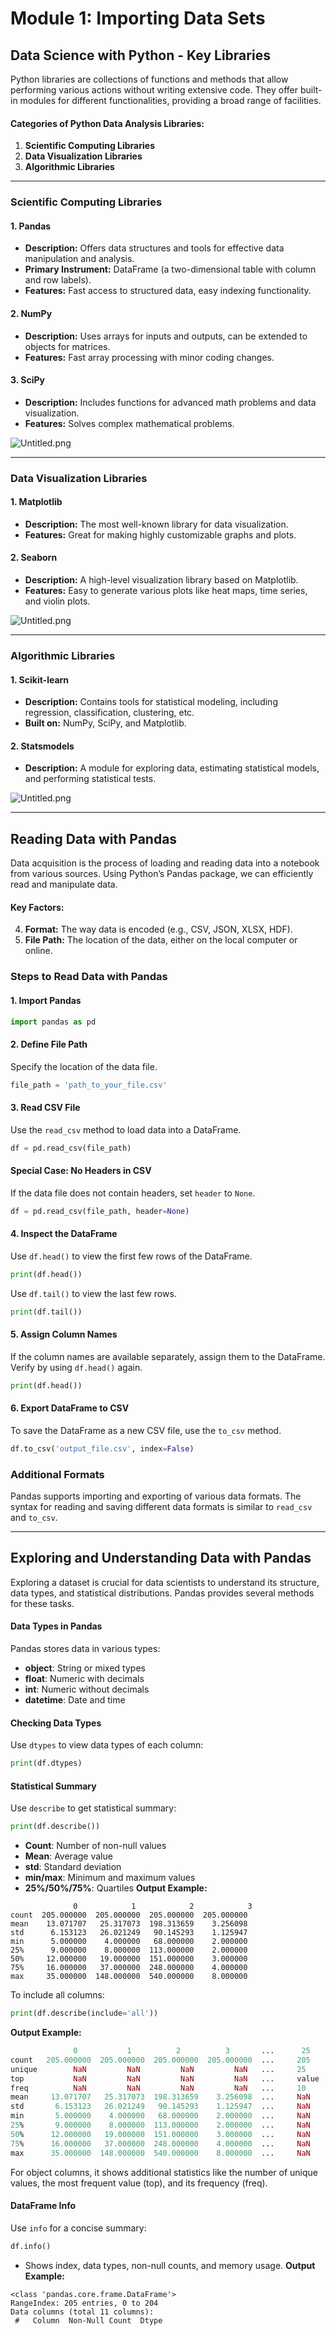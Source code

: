 

# Module 1: Importing Data Sets
## Data Science with Python - Key Libraries
Python libraries are collections of functions and methods that allow performing various actions without writing extensive code. They offer built-in modules for different functionalities, providing a broad range of facilities.
#### Categories of Python Data Analysis Libraries:
1. **Scientific Computing Libraries**
2. **Data Visualization Libraries**
3. **Algorithmic Libraries**

___
### Scientific Computing Libraries
#### 1. **Pandas**
- **Description:** Offers data structures and tools for effective data manipulation and analysis.
- **Primary Instrument:** DataFrame (a two-dimensional table with column and row labels).
- **Features:** Fast access to structured data, easy indexing functionality.
#### 2. **NumPy**
- **Description:** Uses arrays for inputs and outputs, can be extended to objects for matrices.
- **Features:** Fast array processing with minor coding changes.
#### 3. **SciPy**
- **Description:** Includes functions for advanced math problems and data visualization.
- **Features:** Solves complex mathematical problems.

![Untitled.png](https://prod-files-secure.s3.us-west-2.amazonaws.com/03e82b26-cccb-4906-bb56-adabcbdc0655/997ac361-58a8-4f04-bb0f-79fea4baa761/Untitled.png?X-Amz-Algorithm=AWS4-HMAC-SHA256&X-Amz-Content-Sha256=UNSIGNED-PAYLOAD&X-Amz-Credential=ASIAZI2LB4665WLGMSQE%2F20250201%2Fus-west-2%2Fs3%2Faws4_request&X-Amz-Date=20250201T141151Z&X-Amz-Expires=3600&X-Amz-Security-Token=IQoJb3JpZ2luX2VjEM7%2F%2F%2F%2F%2F%2F%2F%2F%2F%2FwEaCXVzLXdlc3QtMiJGMEQCIHpww%2Bzn5HlF1C87DdVbYUfn0BRMultpSTLvhRfWkz24AiBtOT0TVXEOcgSjljJ8ed6%2FnvFRCceX8XoMoOx6ITwqzCqIBAjX%2F%2F%2F%2F%2F%2F%2F%2F%2F%2F8BEAAaDDYzNzQyMzE4MzgwNSIMoalT5iTXxEQ14g32KtwDezQu%2Bq8gGI4BT2YZoklZzxcPttWKbmZDTw32XFBfM1wosRBAihkSsG8iaJeO6Cagb2SJs%2F%2Fl9TKYujkccunvj0hAvYJNBdaBqJWGxDs5XQr11CwcGkNX5HTdz2SfvQOSYMrLVD9pmaITe8yzyBg9sUa82Qs0TjW9p%2Fd5PcAVg7VtgOoMSUiGR5dzAZuR3D6lUB30QKRTMaOI6IuaIac3JKLgpAZfzMmNhD0dWrk2jEB7UOP380qUf%2BvWgWUZk0MOWsodTI6RQBPS%2F%2BvoKaUjzuWx9BCUNiklhuLk2UyHhFbFRsW7Y1xTR7PwOBba%2B%2BgCp5QZQGS14lYklvGUpVtPFLDpzOoXg7IPzMOQ7Jzw8PCEbEkgbY4cgiqDrfo4Jesgbqxfr2AuK1HI2RGqRFQuS4w1%2Bz7qTY8FEO%2BkrGawtSSSLzqbzAHpSckH1unkTB4NSeBQoRc%2B8g2XpXM2VkwyahaXgebYS0gFa60jq1rPP4cd2KWaRsuYufnUMGFExlmcm1Tov8vT2fO4p7ND0WthmK6Z2WLrJfk19Eh57HcwpTJmiF7c2ZTEsdSeFcCXo4%2F9dd1J68Ihe%2FUSW0rhAh%2Fp5q84RVkio%2BeXfPwxSFg4D%2FV2y1cmg3%2FqGcITu2kwjsj4vAY6pgGZ2QJuWo7FHEvajAQqi01ZllpnzRDkbTq%2FwwlRADyt8Nb6UTCYttp5NeD%2BHn7%2FMhxaM4oPwkeI12X91nJCTmvy0dUkWqvsmBOxrlnGTImxQNvq1E5rAjLgY1Tt13vJsP0txSrpw%2BYWgdpU%2FzMppwszfsK24ZTDfi%2FK6sv8HsP3T7b8pQ9yMIJQFeBvCUWniJT43XNf3CWlF6E2k8Ink9uU1D8Y3NHe&X-Amz-Signature=9fd8053c490b05f5f3658c2e939bb3cf67c7196f90e121f965e388129c2680c0&X-Amz-SignedHeaders=host&x-id=GetObject)
___
### Data Visualization Libraries
#### 1. **Matplotlib**
- **Description:** The most well-known library for data visualization.
- **Features:** Great for making highly customizable graphs and plots.
#### 2. **Seaborn**
- **Description:** A high-level visualization library based on Matplotlib.
- **Features:** Easy to generate various plots like heat maps, time series, and violin plots.

![Untitled.png](https://prod-files-secure.s3.us-west-2.amazonaws.com/03e82b26-cccb-4906-bb56-adabcbdc0655/733d1e42-5a53-4fd8-90c1-3d85254369a6/Untitled.png?X-Amz-Algorithm=AWS4-HMAC-SHA256&X-Amz-Content-Sha256=UNSIGNED-PAYLOAD&X-Amz-Credential=ASIAZI2LB466RBPCASE3%2F20250201%2Fus-west-2%2Fs3%2Faws4_request&X-Amz-Date=20250201T141150Z&X-Amz-Expires=3600&X-Amz-Security-Token=IQoJb3JpZ2luX2VjEM3%2F%2F%2F%2F%2F%2F%2F%2F%2F%2FwEaCXVzLXdlc3QtMiJGMEQCICwLI1Sr7ybRARjLjkqRpSldDspP2CbjzPIghaSagjAkAiApdOIGb8I4iqMIz8k2fyZpDssS%2F8ctFG4tILVX5lb8uyqIBAjW%2F%2F%2F%2F%2F%2F%2F%2F%2F%2F8BEAAaDDYzNzQyMzE4MzgwNSIMKaiHbLMhGN0smQd2KtwDgNTCTyvOK0OrWHeLa2sl2lkLHEOKYgR2LRQeZQpINdXSBy2vMptKrzu6ngBE0M%2Bztd9mtBTaq3IljtEe%2BypUpBqegQPwh%2BCuPa3mLHt1q6BlvOXyKq%2B6hdPro8%2B1qnFY%2B7NKPTpmxEnA65OLFwi4J3b%2Fwou2XNGgubAKZimJq6V4rcgVPhoR8XbHE6KMggk3v0qvkQQgrIrUM8i1YuIlYxbuynS9JvR853Opn6n2bsZYakfRFALuIg%2FNmFu5Sg22AFwcTjxyUiV6IPfJa%2FbY%2BYI93aZAl%2Br3lui0OdtEvna8MkXnF%2BvHmhb0V%2BKAt%2B3kurMQ%2FYkDac1y4FqY40%2BXITYl%2F29zAO4FSUGuUYMpENtQM3ixL6rGPquoBhr4P7ODSDQZbLecDUrxaj3BZ5FFMTh2fGyI04bg%2F1N5WJVtoOmCAZjm96N5rZ%2FSDszY%2FoMhX7xVXW1qJvCdIntQ0YzMOkcpXITX8kAHDlNHrEqS%2FINGG73VP2fbHuC2ifumi4PZ2hcEWc4JDvlP%2Bw6EGteJM%2FOCDELmVoonVE7rhBzGbAQF1seOeeOcpQupebCJFPKyJ%2B2F0ZIJnJbEBT6DFthJ5RzCK%2B14Nsm9cQC9oB6Kv%2BDpsa1ngZulGRZvqmsw7r34vAY6pgEv0lWm537Ri%2BaUE63njP06Xrlz4k4fkhHcbb23e6RF1Jp%2By8K4oRP%2FnNI5nAoiSXknbOVYxhRP%2FzE5%2Fwo7%2F%2BHiV1uanbqdsb8M68ZDjZsElce%2FbH%2FIx89rx2ljToy0sv4bvlN%2BBCpaw6Qs8suLPfZSsCQUaUpP8ac2X7ffJM4%2BuWmAnoNAxAjGoZSgzHyxBYvu%2B82dFi7bFTAT59WXHl8e63TyruOv&X-Amz-Signature=d6ba6601dc05dc68eb27742416708a71f8df25d91fdfe81df9729d5af523b017&X-Amz-SignedHeaders=host&x-id=GetObject)
___
### Algorithmic Libraries
#### 1. **Scikit-learn**
- **Description:** Contains tools for statistical modeling, including regression, classification, clustering, etc.
- **Built on:** NumPy, SciPy, and Matplotlib.
#### 2. **Statsmodels**
- **Description:** A module for exploring data, estimating statistical models, and performing statistical tests.

![Untitled.png](https://prod-files-secure.s3.us-west-2.amazonaws.com/03e82b26-cccb-4906-bb56-adabcbdc0655/c62885f5-417d-4179-834f-d68f8f2bdf39/Untitled.png?X-Amz-Algorithm=AWS4-HMAC-SHA256&X-Amz-Content-Sha256=UNSIGNED-PAYLOAD&X-Amz-Credential=ASIAZI2LB466RBPCASE3%2F20250201%2Fus-west-2%2Fs3%2Faws4_request&X-Amz-Date=20250201T141150Z&X-Amz-Expires=3600&X-Amz-Security-Token=IQoJb3JpZ2luX2VjEM3%2F%2F%2F%2F%2F%2F%2F%2F%2F%2FwEaCXVzLXdlc3QtMiJGMEQCICwLI1Sr7ybRARjLjkqRpSldDspP2CbjzPIghaSagjAkAiApdOIGb8I4iqMIz8k2fyZpDssS%2F8ctFG4tILVX5lb8uyqIBAjW%2F%2F%2F%2F%2F%2F%2F%2F%2F%2F8BEAAaDDYzNzQyMzE4MzgwNSIMKaiHbLMhGN0smQd2KtwDgNTCTyvOK0OrWHeLa2sl2lkLHEOKYgR2LRQeZQpINdXSBy2vMptKrzu6ngBE0M%2Bztd9mtBTaq3IljtEe%2BypUpBqegQPwh%2BCuPa3mLHt1q6BlvOXyKq%2B6hdPro8%2B1qnFY%2B7NKPTpmxEnA65OLFwi4J3b%2Fwou2XNGgubAKZimJq6V4rcgVPhoR8XbHE6KMggk3v0qvkQQgrIrUM8i1YuIlYxbuynS9JvR853Opn6n2bsZYakfRFALuIg%2FNmFu5Sg22AFwcTjxyUiV6IPfJa%2FbY%2BYI93aZAl%2Br3lui0OdtEvna8MkXnF%2BvHmhb0V%2BKAt%2B3kurMQ%2FYkDac1y4FqY40%2BXITYl%2F29zAO4FSUGuUYMpENtQM3ixL6rGPquoBhr4P7ODSDQZbLecDUrxaj3BZ5FFMTh2fGyI04bg%2F1N5WJVtoOmCAZjm96N5rZ%2FSDszY%2FoMhX7xVXW1qJvCdIntQ0YzMOkcpXITX8kAHDlNHrEqS%2FINGG73VP2fbHuC2ifumi4PZ2hcEWc4JDvlP%2Bw6EGteJM%2FOCDELmVoonVE7rhBzGbAQF1seOeeOcpQupebCJFPKyJ%2B2F0ZIJnJbEBT6DFthJ5RzCK%2B14Nsm9cQC9oB6Kv%2BDpsa1ngZulGRZvqmsw7r34vAY6pgEv0lWm537Ri%2BaUE63njP06Xrlz4k4fkhHcbb23e6RF1Jp%2By8K4oRP%2FnNI5nAoiSXknbOVYxhRP%2FzE5%2Fwo7%2F%2BHiV1uanbqdsb8M68ZDjZsElce%2FbH%2FIx89rx2ljToy0sv4bvlN%2BBCpaw6Qs8suLPfZSsCQUaUpP8ac2X7ffJM4%2BuWmAnoNAxAjGoZSgzHyxBYvu%2B82dFi7bFTAT59WXHl8e63TyruOv&X-Amz-Signature=694afb85c8208c915b41f93d59fcbffb1f871e2163f793a61d3fa2b7fac9d3f4&X-Amz-SignedHeaders=host&x-id=GetObject)
___
## Reading Data with Pandas
Data acquisition is the process of loading and reading data into a notebook from various sources. Using Python’s Pandas package, we can efficiently read and manipulate data.
#### Key Factors:
4. **Format:** The way data is encoded (e.g., CSV, JSON, XLSX, HDF).
5. **File Path:** The location of the data, either on the local computer or online.
### Steps to Read Data with Pandas
#### 1. **Import Pandas**
```python
import pandas as pd
```
#### 2. **Define File Path**
Specify the location of the data file.
```python
file_path = 'path_to_your_file.csv'
```
#### 3. **Read CSV File**
Use the `read_csv` method to load data into a DataFrame.
```python
df = pd.read_csv(file_path)
```
#### Special Case: No Headers in CSV
If the data file does not contain headers, set `header` to `None`.
```python
df = pd.read_csv(file_path, header=None)
```
#### 4. **Inspect the DataFrame**
Use `df.head()` to view the first few rows of the DataFrame.
```python
print(df.head())
```
Use `df.tail()` to view the last few rows.
```python
print(df.tail())
```
#### 5. **Assign Column Names**
If the column names are available separately, assign them to the DataFrame.
Verify by using `df.head()` again.
```python
print(df.head())
```
#### 6. **Export DataFrame to CSV**
To save the DataFrame as a new CSV file, use the `to_csv` method.
```python
df.to_csv('output_file.csv', index=False)
```
### Additional Formats
Pandas supports importing and exporting of various data formats. The syntax for reading and saving different data formats is similar to `read_csv` and `to_csv`.
___
## Exploring and Understanding Data with Pandas
Exploring a dataset is crucial for data scientists to understand its structure, data types, and statistical distributions. Pandas provides several methods for these tasks.
#### Data Types in Pandas
Pandas stores data in various types:
- **object**: String or mixed types
- **float**: Numeric with decimals
- **int**: Numeric without decimals
- **datetime**: Date and time
#### Checking Data Types
Use `dtypes` to view data types of each column:
```python
print(df.dtypes)
```
#### Statistical Summary
Use `describe` to get statistical summary:
```python
print(df.describe())
```
- **Count**: Number of non-null values
- **Mean**: Average value
- **std**: Standard deviation
- **min/max**: Minimum and maximum values
- **25%/50%/75%**: Quartiles
**Output Example:**
```plain text
              0            1            2            3
count  205.000000  205.000000  205.000000  205.000000
mean    13.071707   25.317073  198.313659    3.256098
std      6.153123   26.021249   90.145293    1.125947
min      5.000000    4.000000   68.000000    2.000000
25%      9.000000    8.000000  113.000000    2.000000
50%     12.000000   19.000000  151.000000    3.000000
75%     16.000000   37.000000  248.000000    4.000000
max     35.000000  148.000000  540.000000    8.000000
```
To include all columns:
```python
print(df.describe(include='all'))
```
**Output Example:**
```r
              0           1          2          3       ...      25       26       27
count   205.000000  205.000000  205.000000  205.000000  ...     205      205      205
unique        NaN         NaN         NaN         NaN   ...     25       25       25
top           NaN         NaN         NaN         NaN   ...     value    value    value
freq          NaN         NaN         NaN         NaN   ...     10       10       10
mean     13.071707   25.317073  198.313659    3.256098  ...     NaN      NaN      NaN
std       6.153123   26.021249   90.145293    1.125947  ...     NaN      NaN      NaN
min       5.000000    4.000000   68.000000    2.000000  ...     NaN      NaN      NaN
25%       9.000000    8.000000  113.000000    2.000000  ...     NaN      NaN      NaN
50%      12.000000   19.000000  151.000000    3.000000  ...     NaN      NaN      NaN
75%      16.000000   37.000000  248.000000    4.000000  ...     NaN      NaN      NaN
max      35.000000  148.000000  540.000000    8.000000  ...     NaN      NaN      NaN
```
For object columns, it shows additional statistics like the number of unique values, the most frequent value (top), and its frequency (freq).
#### DataFrame Info
Use `info` for a concise summary:
```python
df.info()
```
- Shows index, data types, non-null counts, and memory usage.
**Output Example:**
```less
<class 'pandas.core.frame.DataFrame'>
RangeIndex: 205 entries, 0 to 204
Data columns (total 11 columns):
 #   Column  Non-Null Count  Dtype
